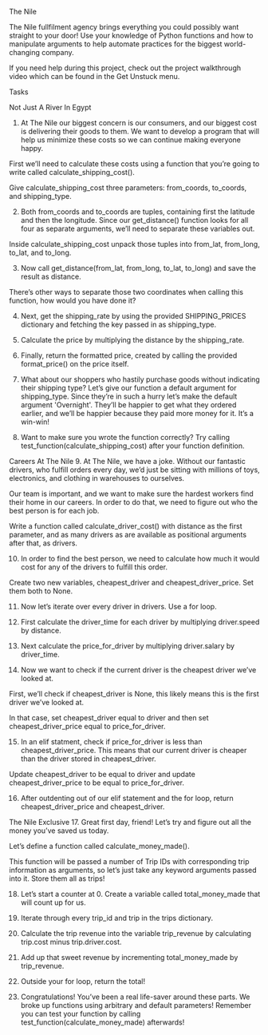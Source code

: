The Nile

The Nile fullfilment agency brings everything you could possibly want straight to your door! Use your knowledge of Python functions and how to manipulate arguments to help automate practices for the biggest world-changing company.

If you need help during this project, check out the project walkthrough video which can be found in the Get Unstuck menu.

Tasks

Not Just A River In Egypt

1.  At The Nile our biggest concern is our consumers, and our biggest cost is delivering their goods to them. We want to develop a program that will help us minimize these costs so we can continue making everyone happy.

First we’ll need to calculate these costs using a function that you’re going to write called calculate_shipping_cost().

Give calculate_shipping_cost three parameters: from_coords, to_coords, and shipping_type.

2.  Both from_coords and to_coords are tuples, containing first the latitude and then the longitude. Since our get_distance() function looks for all four as separate arguments, we’ll need to separate these variables out.

Inside calculate_shipping_cost unpack those tuples into from_lat, from_long, to_lat, and to_long.

3.  Now call get_distance(from_lat, from_long, to_lat, to_long) and save the result as distance.

There’s other ways to separate those two coordinates when calling this function, how would you have done it?

4.  Next, get the shipping_rate by using the provided SHIPPING_PRICES dictionary and fetching the key passed in as shipping_type.

5.  Calculate the price by multiplying the distance by the shipping_rate.

6.  Finally, return the formatted price, created by calling the provided format_price() on the price itself.

7.  What about our shoppers who hastily purchase goods without indicating their shipping type? Let’s give our function a default argument for shipping_type. Since they’re in such a hurry let’s make the default argument 'Overnight'. They’ll be happier to get what they ordered earlier, and we’ll be happier because they paid more money for it. It’s a win-win!

8.  Want to make sure you wrote the function correctly? Try calling test_function(calculate_shipping_cost) after your function definition.

Careers At The Nile 9.
At The Nile, we have a joke. Without our fantastic drivers, who fulfill orders every day, we’d just be sitting with millions of toys, electronics, and clothing in warehouses to ourselves.

Our team is important, and we want to make sure the hardest workers find their home in our careers. In order to do that, we need to figure out who the best person is for each job.

Write a function called calculate_driver_cost() with distance as the first parameter, and as many drivers as are available as positional arguments after that, as drivers.

10. In order to find the best person, we need to calculate how much it would cost for any of the drivers to fulfill this order.

Create two new variables, cheapest_driver and cheapest_driver_price. Set them both to None.

11. Now let’s iterate over every driver in drivers. Use a for loop.

12. First calculate the driver_time for each driver by multiplying driver.speed by distance.

13. Next calculate the price_for_driver by multiplying driver.salary by driver_time.

14. Now we want to check if the current driver is the cheapest driver we’ve looked at.

First, we’ll check if cheapest_driver is None, this likely means this is the first driver we’ve looked at.

In that case, set cheapest_driver equal to driver and then set cheapest_driver_price equal to price_for_driver.

15. In an elif statment, check if price_for_driver is less than cheapest_driver_price. This means that our current driver is cheaper than the driver stored in cheapest_driver.

Update cheapest_driver to be equal to driver and update cheapest_driver_price to be equal to price_for_driver.

16. After outdenting out of our elif statement and the for loop, return cheapest_driver_price and cheapest_driver.

The Nile Exclusive 17.
Great first day, friend! Let’s try and figure out all the money you’ve saved us today.

Let’s define a function called calculate_money_made().

This function will be passed a number of Trip IDs with corresponding trip information as arguments, so let’s just take any keyword arguments passed into it. Store them all as trips!

18. Let’s start a counter at 0. Create a variable called total_money_made that will count up for us.

19. Iterate through every trip_id and trip in the trips dictionary.

20. Calculate the trip revenue into the variable trip_revenue by calculating trip.cost minus trip.driver.cost.

21. Add up that sweet revenue by incrementing total_money_made by trip_revenue.

22. Outside your for loop, return the total!

23. Congratulations! You’ve been a real life-saver around these parts. We broke up functions using arbitrary and default parameters! Remember you can test your function by calling test_function(calculate_money_made) afterwards!
